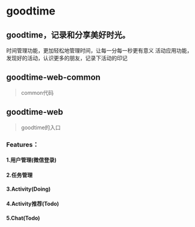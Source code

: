 # goodtime
## goodtime，记录和分享美好时光。
时间管理功能，更加轻松地管理时间，让每一分每一秒更有意义
活动应用功能，发现好的活动，认识更多的朋友，记录下活动的印记

## goodtime-web-common
>common代码

## goodtime-web
>goodtime的入口

### Features：
#### 1.用户管理(微信登录)
#### 2.任务管理
#### 3.Activity(Doing)
#### 4.Activity推荐(Todo)
#### 5.Chat(Todo)